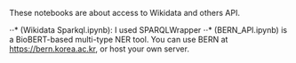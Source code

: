 These notebooks are about access to Wikidata and others API.

⋅⋅*  (Wikidata Sparkql.ipynb): I used SPARQLWrapper
⋅⋅*  (BERN_API.ipynb) is a BioBERT-based multi-type NER tool. You can use BERN at https://bern.korea.ac.kr, or host your own server.
